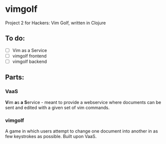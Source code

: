 # vimgolf
Project 2 for Hackers: Vim Golf, written in Clojure

## To do:

- [ ] Vim as a Service
- [ ] vimgolf frontend
- [ ] vimgolf backend

## Parts:

### VaaS
**V**im **a**s **a** **S**ervice - meant to provide a webservice where
documents can be sent and edited with a given set of vim commands.

### vimgolf
A game in which users attempt to change one document into another in as few
keystrokes as possible. Built upon VaaS.

